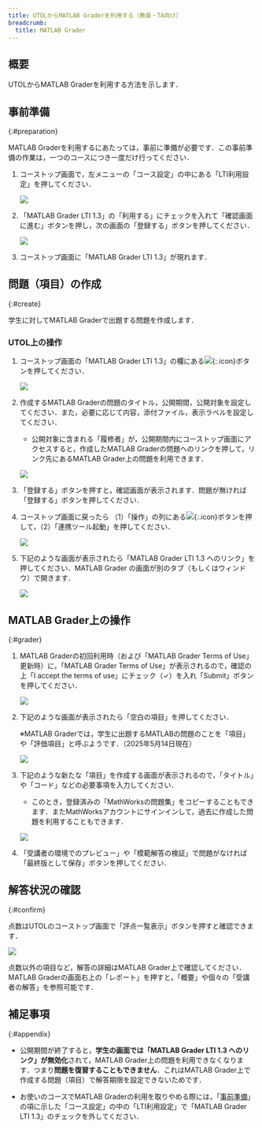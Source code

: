 ```yaml
---
title: UTOLからMATLAB Graderを利用する（教員・TA向け）
breadcrumb:
  title: MATLAB Grader
---
```


## 概要

UTOLからMATLAB Graderを利用する方法を示します．

## 事前準備
{:#preparation}

MATLAB Graderを利用するにあたっては，事前に準備が必要です．この事前準備の作業は，一つのコースにつき一度だけ行ってください．

1. コーストップ画面で，左メニューの「コース設定」の中にある「LTI利用設定」を押してください．

    ![](preparation_1.png)

2. 「MATLAB Grader LTI 1.3」の「利用する」にチェックを入れて「確認画面に進む」ボタンを押し，次の画面の「登録する」ボタンを押してください．

    ![](preparation_2.png)

3. コーストップ画面に「MATLAB Grader LTI 1.3」が現れます．

## 問題（項目）の作成
{:#create}

学生に対してMATLAB Graderで出題する問題を作成します．

### UTOL上の操作

1. コーストップ画面の「MATLAB Grader LTI 1.3」の欄にある![](../../_icons/add_coursetop.png){:.icon}ボタンを押してください．

    ![](create_1.png)

2. 作成するMATLAB Graderの問題のタイトル，公開期間，公開対象を設定してください．また，必要に応じて内容，添付ファイル，表示ラベルを設定してください．

    - 公開対象に含まれる「履修者」が，公開期間内にコーストップ画面にアクセスすると，作成したMATLAB Graderの問題へのリンクを押して，リンク先にあるMATLAB Grader上の問題を利用できます．

    ![](create_2.png)

3. 「登録する」ボタンを押すと，確認画面が表示されます．問題が無ければ「登録する」ボタンを押してください．

4. コーストップ画面に戻ったら （1）「操作」の列にある![](../../_icons/control_btn_icon.png){:.icon}ボタンを押して，（2）「連携ツール起動」を押してください．

    ![](create_3.png)

5. 下記のような画面が表示されたら「MATLAB Grader LTI 1.3 へのリンク」を押してください．MATLAB Grader の画面が別のタブ（もしくはウィンドウ）で開きます．

    ![](create_4.png)

## MATLAB Grader上の操作
{:#grader}

1. MATLAB Graderの初回利用時（および「MATLAB Grader Terms of Use」更新時）に，「MATLAB Grader Terms of Use」が表示されるので，確認の上「I accept the terms of use」にチェック（✓）を入れ「Submit」ボタンを押してください．

    ![](grader_1.png)

2. 下記のような画面が表示されたら「空白の項目」を押してください．

    ※MATLAB Graderでは，学生に出題するMATLABの問題のことを「項目」や「評価項目」と呼ぶようです．（2025年5月14日現在）

    ![](grader_2.png)

3. 下記のような新たな「項目」を作成する画面が表示されるので，「タイトル」や「コード」などの必要事項を入力してください．

    - このとき，登録済みの「MathWorksの問題集」をコピーすることもできます．またMathWorksアカウントにサインインして，過去に作成した問題を利用することもできます．

    ![](grader_3.png)

4. 「受講者の環境でのプレビュー」や「模範解答の検証」で問題がなければ「最終版として保存」ボタンを押してください．

## 解答状況の確認
{:#confirm}

点数はUTOLのコーストップ画面で「評点一覧表示」ボタンを押すと確認できます．

![](confirm_1.png)

点数以外の項目など，解答の詳細はMATLAB Grader上で確認してください．MATLAB Graderの画面右上の「レポート」を押すと，「概要」や個々の「受講者の解答」を参照可能です．

## 補足事項
{:#appendix}

- 公開期間が終了すると，**学生の画面では「MATLAB Grader LTI 1.3 へのリンク」が無効化**されて，MATLAB Grader上の問題を利用できなくなります．つまり**問題を復習することもできません**．これはMATLAB Grader上で作成する問題（項目）で解答期限を設定できないためです．

- お使いのコースでMATLAB Graderの利用を取りやめる際には，「[事前準備](#preparation)」の項に示した「コース設定」の中の「LTI利用設定」で「MATLAB Grader LTI 1.3」のチェックを外してください．
